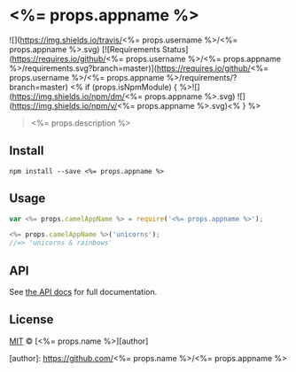 # <%= props.appname %>

![](https://img.shields.io/travis/<%= props.username %>/<%= props.appname %>.svg)
[![Requirements Status](https://requires.io/github/<%= props.username %>/<%= props.appname %>/requirements.svg?branch=master)](https://requires.io/github/<%= props.username %>/<%= props.appname %>/requirements/?branch=master)
<% if (props.isNpmModule) { %>![](https://img.shields.io/npm/dm/<%= props.appname %>.svg)
![](https://img.shields.io/npm/v/<%= props.appname %>.svg)<% } %>

> <%= props.description %>


## Install

```
npm install --save <%= props.appname %>
```


## Usage

```js
var <%= props.camelAppName %> = require('<%= props.appname %>');

<%= props.camelAppName %>('unicorns');
//=> 'unicorns & rainbows'
```


## API

See [the API docs](api.md) for full documentation.


## License

[MIT](license) &copy; [<%= props.name %>][author]


[author]: https://github.com/<%= props.name %>/<%= props.appname %>
